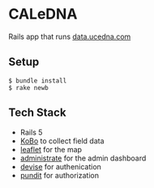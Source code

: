# CALeDNA

Rails app that runs [data.ucedna.com](http://data.ucedna.com)

## Setup

```
$ bundle install
$ rake newb
```

## Tech Stack

- Rails 5
- [KoBo](http://www.kobotoolbox.org) to collect field data
- [leaflet](http://leafletjs.com) for the map
- [administrate](https://github.com/thoughtbot/administrate) for the admin dashboard
- [devise](https://github.com/plataformatec/devise) for authenication
- [pundit](https://github.com/varvet/pundit) for authorization
